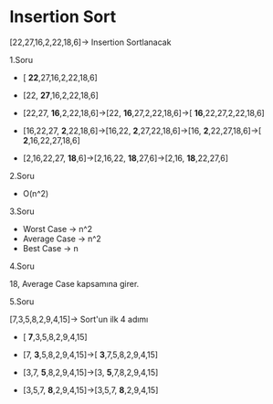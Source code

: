 # Insertion Sort

[22,27,16,2,22,18,6]-> Insertion Sortlanacak

1.Soru 

- [ **22**,27,16,2,22,18,6]

- [22, **27**,16,2,22,18,6]
 
- [22,27, **16**,2,22,18,6]->[22, **16**,27,2,22,18,6]->[ **16**,22,27,2,22,18,6]
 
- [16,22,27, **2**,22,18,6]->[16,22, **2**,27,22,18,6]->[16, **2**,22,27,18,6]->[ **2**,16,22,27,18,6]

- [2,16,22,27, **18**,6]->[2,16,22, **18**,27,6]->[2,16, **18**,22,27,6]




2.Soru

- O(n^2)

3.Soru
- Worst Case -> n^2
- Average Case -> n^2
- Best Case -> n

4.Soru 

18, Average Case kapsamına girer.

5.Soru

[7,3,5,8,2,9,4,15]-> Sort'un ilk 4 adımı

- [ **7**,3,5,8,2,9,4,15]

- [7, **3**,5,8,2,9,4,15]->[ **3**,7,5,8,2,9,4,15]

- [3,7, **5**,8,2,9,4,15]->[3, **5**,7,8,2,9,4,15]

- [3,5,7, **8**,2,9,4,15]->[3,5,7, **8**,2,9,4,15]





